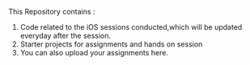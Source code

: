 This Repository contains :
  1. Code related to the iOS sessions conducted,which will be updated everyday after the session.
  2. Starter projects for assignments and hands on session
  3. You can also upload your assignments here.
